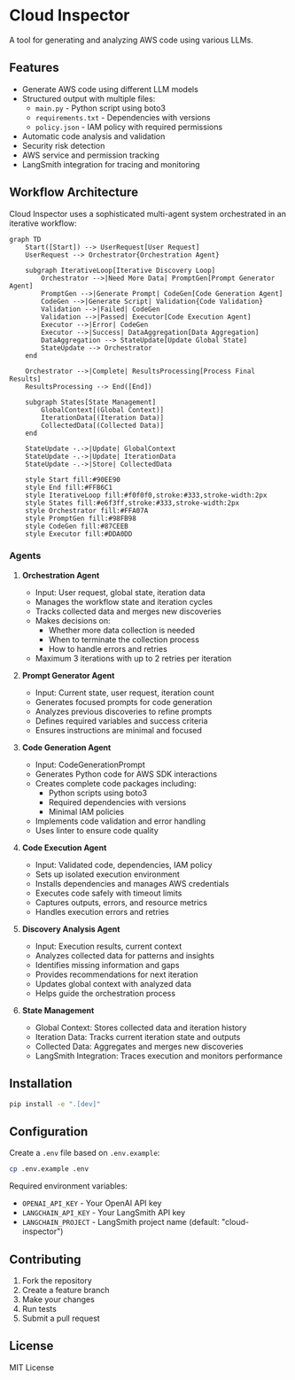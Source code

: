 # Cloud Inspector

A tool for generating and analyzing AWS code using various LLMs.

## Features

- Generate AWS code using different LLM models
- Structured output with multiple files:
  - `main.py` - Python script using boto3
  - `requirements.txt` - Dependencies with versions
  - `policy.json` - IAM policy with required permissions
- Automatic code analysis and validation
- Security risk detection
- AWS service and permission tracking
- LangSmith integration for tracing and monitoring

## Workflow Architecture

Cloud Inspector uses a sophisticated multi-agent system orchestrated in an iterative workflow:

```mermaid
graph TD
    Start([Start]) --> UserRequest[User Request]
    UserRequest --> Orchestrator{Orchestration Agent}
    
    subgraph IterativeLoop[Iterative Discovery Loop]
        Orchestrator -->|Need More Data| PromptGen[Prompt Generator Agent]
        PromptGen -->|Generate Prompt| CodeGen[Code Generation Agent]
        CodeGen -->|Generate Script| Validation{Code Validation}
        Validation -->|Failed| CodeGen
        Validation -->|Passed| Executor[Code Execution Agent]
        Executor -->|Error| CodeGen
        Executor -->|Success| DataAggregation[Data Aggregation]
        DataAggregation --> StateUpdate[Update Global State]
        StateUpdate --> Orchestrator
    end
    
    Orchestrator -->|Complete| ResultsProcessing[Process Final Results]
    ResultsProcessing --> End([End])
    
    subgraph States[State Management]
        GlobalContext[(Global Context)]
        IterationData[(Iteration Data)]
        CollectedData[(Collected Data)]
    end
    
    StateUpdate -.->|Update| GlobalContext
    StateUpdate -.->|Update| IterationData
    StateUpdate -.->|Store| CollectedData
    
    style Start fill:#90EE90
    style End fill:#FFB6C1
    style IterativeLoop fill:#f0f0f0,stroke:#333,stroke-width:2px
    style States fill:#e6f3ff,stroke:#333,stroke-width:2px
    style Orchestrator fill:#FFA07A
    style PromptGen fill:#98FB98
    style CodeGen fill:#87CEEB
    style Executor fill:#DDA0DD
```

### Agents

1. **Orchestration Agent**
   - Input: User request, global state, iteration data
   - Manages the workflow state and iteration cycles
   - Tracks collected data and merges new discoveries
   - Makes decisions on:
     - Whether more data collection is needed
     - When to terminate the collection process
     - How to handle errors and retries
   - Maximum 3 iterations with up to 2 retries per iteration

2. **Prompt Generator Agent**
   - Input: Current state, user request, iteration count
   - Generates focused prompts for code generation
   - Analyzes previous discoveries to refine prompts
   - Defines required variables and success criteria
   - Ensures instructions are minimal and focused

3. **Code Generation Agent**
   - Input: CodeGenerationPrompt
   - Generates Python code for AWS SDK interactions
   - Creates complete code packages including:
     - Python scripts using boto3
     - Required dependencies with versions
     - Minimal IAM policies
   - Implements code validation and error handling
   - Uses linter to ensure code quality

4. **Code Execution Agent**
   - Input: Validated code, dependencies, IAM policy
   - Sets up isolated execution environment
   - Installs dependencies and manages AWS credentials
   - Executes code safely with timeout limits
   - Captures outputs, errors, and resource metrics
   - Handles execution errors and retries

5. **Discovery Analysis Agent**
   - Input: Execution results, current context
   - Analyzes collected data for patterns and insights
   - Identifies missing information and gaps
   - Provides recommendations for next iteration
   - Updates global context with analyzed data
   - Helps guide the orchestration process

6. **State Management**
   - Global Context: Stores collected data and iteration history
   - Iteration Data: Tracks current iteration state and outputs
   - Collected Data: Aggregates and merges new discoveries
   - LangSmith Integration: Traces execution and monitors performance

## Installation

```bash
pip install -e ".[dev]"
```

## Configuration

Create a `.env` file based on `.env.example`:

```bash
cp .env.example .env
```

Required environment variables:

- `OPENAI_API_KEY` - Your OpenAI API key
- `LANGCHAIN_API_KEY` - Your LangSmith API key
- `LANGCHAIN_PROJECT` - LangSmith project name (default: "cloud-inspector")

## Contributing

1. Fork the repository
2. Create a feature branch
3. Make your changes
4. Run tests
5. Submit a pull request

## License

MIT License
